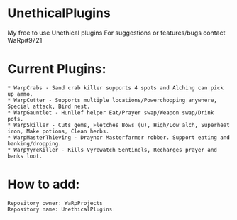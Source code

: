 # UnethicalPlugins
My free to use Unethical plugins
For suggestions or features/bugs contact WaRp#9721

# Current Plugins:
	* WarpCrabs - Sand crab killer supports 4 spots and Alching can pick up ammo.
	* WarpCutter - Supports multiple locations/Powerchopping anywhere, Special attack, Bird nest.
	* WarpGauntlet - Hunllef helper Eat/Prayer swap/Weapon swap/Drink pots.
	* WarpSkiller - Cuts gems, Fletches Bows (u), High/Low alch, Superheat iron, Make potions, Clean herbs.
	* WarpMasterThieving - Draynor Masterfarmer robber. Support eating and banking/dropping.
	* WarpVyreKiller - Kills Vyrewatch Sentinels, Recharges prayer and banks loot.

# How to add:
	Repository owner: WaRpProjects 	
	Repository name: UnethicalPlugins

